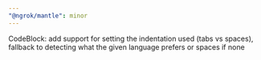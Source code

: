 ```yaml
---
"@ngrok/mantle": minor
---
```


CodeBlock: add support for setting the indentation used (tabs vs spaces), fallback to detecting what the given language prefers or spaces if none
